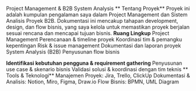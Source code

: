Project Management & B2B System Analysis
** Tentang Proyek**
Proyek ini adalah kumpulan pengalaman saya dalam Project Management dan Sistem Analisis Proyek B2B. Dokumentasi ini mencakup tahapan development, design, dan flow bisnis, yang saya kelola untuk memastikan proyek berjalan sesuai rencana dan mencapai tujuan bisnis.
 **Ruang Lingkup**
Project Management
Perencanaan & timeline proyek
Koordinasi tim & pemangku kepentingan
Risk & issue management
Dokumentasi dan laporan proyek
System Analysis (B2B)
Penyusunan flow bisnis

**Identifikasi kebutuhan pengguna & requirement gathering**
Penyusunan use case & skenario bisnis
Validasi solusi & koordinasi dengan tim teknis
** Tools & Teknologi**
Manajemen Proyek: Jira, Trello, ClickUp
Dokumentasi & Analisis: Notion, Miro, Figma, Draw.io
Flow Bisnis: BPMN, UML Diagram
